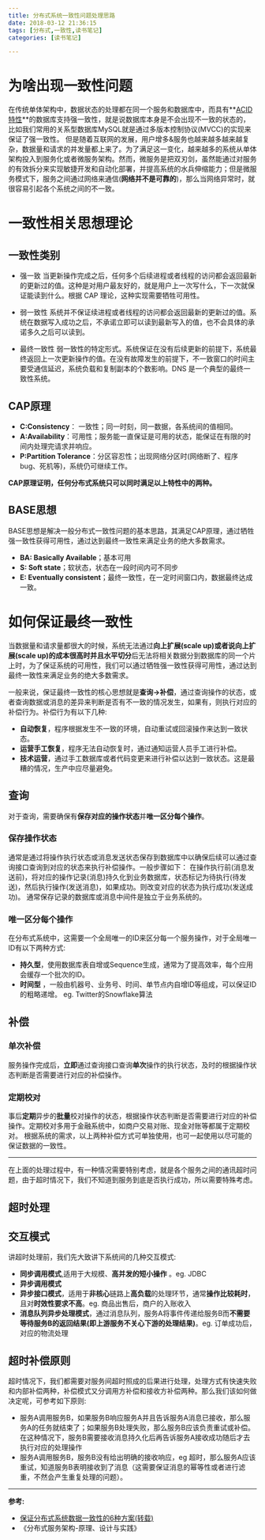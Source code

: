```yaml
---
title: 分布式系统一致性问题处理思路
date: 2018-03-12 21:36:15
tags: [分布式,一致性,读书笔记]
categories: [读书笔记]

---
```

# 为啥出现一致性问题
在传统单体架构中，数据状态的处理都在同一个服务和数据库中，而具有**[ACID特性](https://baike.baidu.com/item/acid/10738?fr=aladdin)**的数据库支持强一致性，就是说数据库本身是不会出现不一致的状态的，比如我们常用的关系型数据库MySQL就是通过多版本控制协议(MVCC)的实现来保证了强一致性。
但是随着互联网的发展，用户增多&服务也越来越多越来越复杂，数据量和请求的并发量都上来了。为了满足这一变化，越来越多的系统从单体架构投入到服务化或者微服务架构。然而，微服务是把双刃剑，虽然能通过对服务的有效拆分来实现敏捷开发和自动化部署，并提高系统的水兵伸缩能力；但是微服务模式下，服务之间通过网络来通信(**网络并不是可靠的**)，那么当网络异常时，就很容易引起各个系统之间的不一致。

<!-- more -->

# 一致性相关思想理论

## 一致性类别

 - 强一致
当更新操作完成之后，任何多个后续进程或者线程的访问都会返回最新的更新过的值。这种是对用户最友好的，就是用户上一次写什么，下一次就保证能读到什么。根据 CAP 理论，这种实现需要牺牲可用性。

 - 弱一致性
系统并不保证续进程或者线程的访问都会返回最新的更新过的值。系统在数据写入成功之后，不承诺立即可以读到最新写入的值，也不会具体的承诺多久之后可以读到。

 - 最终一致性
弱一致性的特定形式。系统保证在没有后续更新的前提下，系统最终返回上一次更新操作的值。在没有故障发生的前提下，不一致窗口的时间主要受通信延迟，系统负载和复制副本的个数影响。DNS 是一个典型的最终一致性系统。

## CAP原理
 - **C:Consistency**： 一致性；同一时刻，同一数据，各系统间的值相同。
 - **A:Availability**：可用性；服务能一直保证是可用的状态，能保证在有限的时间内处理完请求并响应。
 - **P:Partition Tolerance**：分区容忍性；出现网络分区时(网络断了、程序bug、死机等)，系统仍可继续工作。

**CAP原理证明，任何分布式系统只可以同时满足以上特性中的两种。**

## BASE思想
BASE思想是解决一般分布式一致性问题的基本思路，其满足CAP原理，通过牺牲强一致性获得可用性，通过达到最终一致性来满足业务的绝大多数需求。

 - **BA: Basically Available**；基本可用
 - **S: Soft state**；软状态，状态在一段时间内可不同步
 - **E: Eventually consistent**；最终一致性，在一定时间窗口内，数据最终达成一致。

# 如何保证最终一致性

当数据量和请求量都很大的时候，系统无法通过**向上扩展(scale up)**或者说向上扩展(scale up)的成本很高时并且**水平切分**后无法将相关数据分到数据库的同一个片上时，为了保证系统的可用性，我们可以通过牺牲强一致性获得可用性，通过达到最终一致性来满足业务的绝大多数需求。

一般来说，保证最终一致性的核心思想就是**查询->补偿**，通过查询操作的状态，或者查询数据或消息的差异来判断是否有不一致的情况发生，如果有，则执行对应的补偿行为。补偿行为有以下几种:

- **自动恢复**，程序根据发生不一致的环境，自动重试或回滚操作来达到一致状态。
- **运营手工恢复**，程序无法自动恢复时，通过通知运营人员手工进行补偿。
- **技术运营**，通过手工数据库或者代码变更来进行补偿以达到一致状态。这是最糟的情况，生产中应尽量避免。

## 查询

对于查询，需要确保有**保存对应的操作状态**并**唯一区分每个操作**。

### 保存操作状态
通常是通过将操作执行状态或消息发送状态保存到数据库中以确保后续可以通过查询接口查询到对应的状态来执行补偿操作。一般步骤如下：
 在操作执行前(消息发送前)，将对应的操作记录(消息)持久化到业务数据库，状态标记为待执行(待发送)，然后执行操作(发送消息)，如果成功。则改变对应的状态为执行成功(发送成功)。
通常保存记录的数据库或消息中间件是独立于业务系统的。

### 唯一区分每个操作
在分布式系统中，这需要一个全局唯一的ID来区分每一个服务操作，对于全局唯一ID有以下两种方式:

- **持久型**，使用数据库表自增或Sequence生成，通常为了提高效率，每个应用会缓存一个批次的ID。
- **时间型** ，一般由机器号、业务号、时间、单节点内自增ID等组成，可以保证ID的粗略递增。 eg. Twitter的Snowflake算法

## 补偿
### 单次补偿
服务操作完成后，**立即**通过查询接口查询**单次**操作的执行状态，及时的根据操作状态判断是否需要进行对应的补偿操作。

### 定期校对
事后**定期**异步的**批量**校对操作的状态，根据操作状态判断是否需要进行对应的补偿操作。定期校对多用于金融系统中，如商户交易对账、现金对账等都属于定期校对。
根据系统的需求，以上两种补偿方式可单独使用，也可一起使用以尽可能的保证数据的一致性。

---
在上面的处理过程中，有一种情况需要特别考虑，就是各个服务之间的通讯超时问题，由于超时情况下，我们不知道到服务到底是否执行成功，所以需要特殊考虑。

## 超时处理

## 交互模式
讲超时处理前，我们先大致讲下系统间的几种交互模式:

- **同步调用模式**,适用于大规模、**高并发的短小操作** 。eg. JDBC
-  **异步调用模式**
  - **异步接口模式**，适用于**非核心**链路上**高负载**的处理环节，通常**操作比较耗时**，且对**时效性要求不高**。eg. 商品出售后，商户的入账收入
  - **消息队列异步处理模式**，通过消息队列，服务A将事件传递给服务B而**不需要等待服务B的返回结果(即上游服务不关心下游的处理结果)**。eg. 订单成功后，对应的物流处理

## 超时补偿原则

超时情况下，我们都需要对服务间超时照成的后果进行处理，处理方式有快速失败和内部补偿两种，补偿模式又分调用方补偿和接收方补偿两种。那么我们该如何做决定呢，可参考如下原则:

- 服务A调用服务B，如果服务B响应服务A并且告诉服务A消息已接收，那么服务A的任务就结束了；如果服务B处理失败，那么服务B应该负责重试或补偿。在这种情况下，服务B需要接收消息持久化后再告诉服务A接收成功随后才去执行对应的处理操作
- 服务A调用服务B，服务B没有给出明确的接收响应，eg 超时，那么服务A应该重试，知道服务B表明接收到了消息（这需要保证消息的幂等性或者进行滤重，不然会产生重复处理的问题）。


---
**参考:**
 - [保证分布式系统数据一致性的6种方案(转载)](https://www.cnblogs.com/lzyGod/p/5558474.html)
 - 《分布式服务架构-原理、设计与实践》